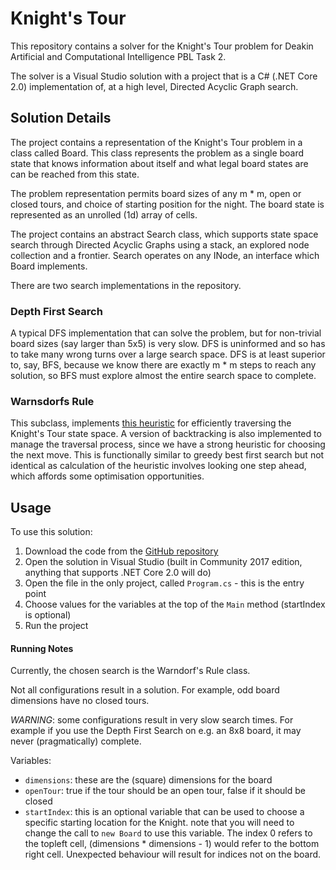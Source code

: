 # Knight's Tour

This repository contains a solver for the Knight's Tour problem for Deakin Artificial and Computational Intelligence PBL Task 2.

The solver is a Visual Studio solution with a project that is a C# (.NET Core 2.0) implementation of, at a high level, Directed Acyclic Graph search.

## Solution Details

The project contains a representation of the Knight's Tour problem in a class called Board. This class represents the problem as a single board state that knows information about itself and what legal board states are can be reached from this state.

The problem representation permits board sizes of any m * m, open or closed tours, and choice of starting position for the night. The board state is represented as an unrolled (1d) array of cells.

The project contains an abstract Search class, which supports state space search through Directed Acyclic Graphs using a stack, an explored node collection and a frontier. Search operates on any INode, an interface which Board implements.

There are two search implementations in the repository.

### Depth First Search

A typical DFS implementation that can solve the problem, but for non-trivial board sizes (say larger than 5x5) is very slow. DFS is uninformed and so has to take many wrong turns over a large search space. DFS is at least superior to, say, BFS, because we know there are exactly m * m steps to reach any solution, so BFS must explore almost the entire search space to complete.

### Warnsdorfs Rule

This subclass, implements [this heuristic](https://en.wikipedia.org/wiki/Knight%27s_tour#Warnsdorf's_rule) for efficiently traversing the Knight's Tour state space. A version of backtracking is also implemented to manage the traversal process, since we have a strong heuristic for choosing the next move. This is functionally similar to greedy best first search but not identical as calculation of the heuristic involves looking one step ahead, which affords some optimisation opportunities.

## Usage

To use this solution:

1. Download the code from the [GitHub repository](https://github.com/PhilipCastiglione/SIT215_PBL2)
2. Open the solution in Visual Studio (built in Community 2017 edition, anything that supports .NET Core 2.0 will do)
3. Open the file in the only project, called `Program.cs` - this is the entry point
4. Choose values for the variables at the top of the `Main` method (startIndex is optional)
5. Run the project

#### Running Notes

Currently, the chosen search is the Warndorf's Rule class. 

Not all configurations result in a solution. For example, odd board dimensions have no closed tours.

*WARNING*: some configurations result in very slow search times. For example if you use the Depth First Search on e.g. an 8x8 board, it may never (pragmatically) complete.

Variables:

- `dimensions`: these are the (square) dimensions for the board
- `openTour`: true if the tour should be an open tour, false if it should be closed
- `startIndex`: this is an optional variable that can be used to choose a specific starting location for the Knight. note that you will need to change the call to `new Board` to use this variable. The index 0 refers to the topleft cell, (dimensions * dimensions - 1) would refer to the bottom right cell. Unexpected behaviour will result for indices not on the board.
